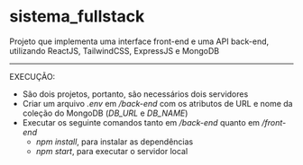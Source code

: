 # sistema_fullstack

Projeto que implementa uma interface front-end e uma API back-end, utilizando ReactJS, TailwindCSS, ExpressJS e MongoDB

---

EXECUÇÃO:

- São dois projetos, portanto, são necessários dois servidores
- Criar um arquivo _.env_ em _/back-end_ com os atributos de URL e nome da coleção do MongoDB (_DB_URL_ e _DB_NAME_)
- Executar os seguinte comandos tanto em _/back-end_ quanto em _/front-end_
  - _npm install_, para instalar as dependências
  - _npm start_, para executar o servidor local
